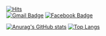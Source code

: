 [![Hits](https://hits.seeyoufarm.com/api/count/incr/badge.svg?url=https%3A%2F%2Fgithub.com%2FH2-yeon&count_bg=%238E71FF&title_bg=%238F00A8&icon=github.svg&icon_color=%23E7E7E7&title=Hits%21%21&edge_flat=false)](https://hits.seeyoufarm.com)
</br>
[![Gmail Badge](https://img.shields.io/badge/Gmail-d14836?style=flat-square&logo=Gmail&logoColor=white&link=mailto:wjsgmldus00@gmail.com)](mailto:wjsgmldus00@gmail.com)
[![Facebook Badge](https://img.shields.io/badge/facebook-1877f2?style=flat-square&logo=facebook&logoColor=white&link=https://www.facebook.com/profile.php?id=100005557752924)](https://www.facebook.com/profile.php?id=100005557752924)
</br>

[![Anurag's GitHub stats](https://github-readme-stats.vercel.app/api?username=H2-yeon&count_private=true&show_icons=true&theme=radical)](https://github.com/anuraghazra/github-readme-stats)
[![Top Langs](https://github-readme-stats.vercel.app/api/top-langs/?username=H2-yeon&layout=compact)](https://github.com/H2-yeon/github-readme-stats)
